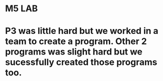 # M5 LAB
# P3 was little hard but we worked in a team to create a program. Other 2 programs was slight hard but we sucessfully created those programs too.
